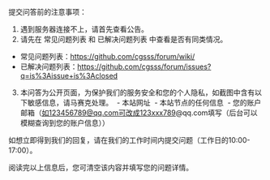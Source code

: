 提交问答前的注意事项：
1. 遇到服务器连接不上，请首先查看公告。
2. 请先在 常见问题列表 和 已解决问题列表 中查看是否有同类情况。
  - 常见问题列表：https://github.com/cgsss/forum/wiki/
  - 已解决问题列表：https://github.com/cgsss/forum/issues?q=is%3Aissue+is%3Aclosed
3. 本问答为公开页面，为保护我们的服务安全和您的个人隐私，如截图中含有以下敏感信息，请马赛克处理。
  - 本站网址
  - 本站节点的任何信息
  - 您的账户邮箱（如123456789@qq.com可改成123xxx789@qq.com填写（后台可以模糊查询到您的账户信息））

如想立即得到我们的回复，请在我们的工作时间内提交问题（工作日的10:00-17:00）。

阅读完以上信息后，您可清空该内容并填写您的问题详情。
